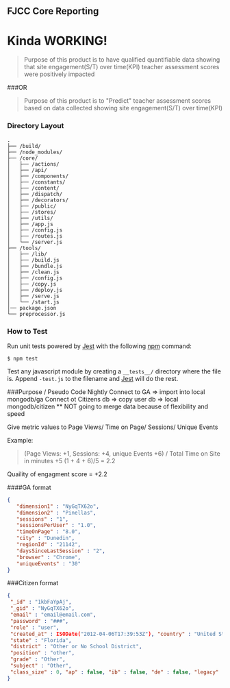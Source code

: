 ## FJCC Core Reporting
  # Kinda WORKING!

> Purpose of this product is to have qualified quantifiable data showing that site engagement(S/T) over time(KPI) teacher assessment scores were positively impacted

###OR

> Purpose of this product is to "Predict" teacher assessment scores based on data collected showing site engagement(S/T) over time(KPI)


### Directory Layout

```
.
├── /build/
├── /node_modules/
├── /core/
│   ├── /actions/
│   ├── /api/
│   ├── /components/
│   ├── /constants/
│   ├── /content/
│   ├── /dispatch/
│   ├── /decorators/
│   ├── /public/
│   ├── /stores/
│   ├── /utils/
│   ├── /app.js
│   ├── /config.js
│   ├── /routes.js
│   └── /server.js
├── /tools/
│   ├── /lib/
│   ├── /build.js
│   ├── /bundle.js
│   ├── /clean.js
│   ├── /config.js
│   ├── /copy.js
│   ├── /deploy.js
│   ├── /serve.js   
│   └── /start.js 
│── package.json
└── preprocessor.js
```

### How to Test

Run unit tests powered by [Jest](https://facebook.github.io/jest/) with the following
[npm](https://www.npmjs.org/doc/misc/npm-scripts.html) command:

```shell
$ npm test
```

Test any javascript module by creating a `__tests__/` directory where
the file is. Append `-test.js` to the filename and [Jest](https://facebook.github.io/jest/) will do the rest.

###Purpose / Pseudo Code
  Nightly
    Connect to GA => import into local mongodb/ga
    Connect ot Citizens db => copy user db => local mongodb/citizen
  ** NOT going to merge data because of flexibility and speed


Give metric values to Page Views/ Time on Page/ Sessions/ Unique Events

Example: 
> (Page Views: +1, Sessions: +4, unique Events +6) / Total Time on Site in minutes +5
> (1 + 4 + 6)/5 = 2.2

Quaility of engagment score = +2.2

####GA format
```json
{
   "dimension1" : "NyGqTX62o",
   "dimension2" : "Pinellas",
   "sessions" : "1",
   "sessionsPerUser" : "1.0",
   "timeOnPage" : "8.0",
   "city" : "Dunedin",
   "regionId" : "21142",
   "daysSinceLastSession" : "2",
   "browser" : "Chrome",
   "uniqueEvents" : "30"
}
```
###Citizen format
```json
{ 
 "_id" : "1kbFaYpAj",
 "_gid" : "NyGqTX62o",
 "email" : "email@email.com",
 "password" : "###",
 "role" : "user",
 "created_at" : ISODate("2012-04-06T17:39:53Z"), "country" : "United States",
 "state" : "Florida",
 "district" : "Other or No School District",
 "position" : "other",
 "grade" : "Other",
 "subject" : "Other",
 "class_size" : 0, "ap" : false, "ib" : false, "de" : false, "legacy" : true
}
```
